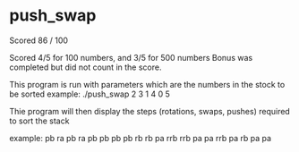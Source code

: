 # push_swap
Scored 86 / 100

Scored 4/5 for 100 numbers, and 3/5 for 500 numbers
Bonus was completed but did not count in the score.

This program is run with parameters which are the numbers in the stock to be sorted 
example: ./push_swap 2 3 1 4  0 5

Thie program will then display the steps (rotations, swaps, pushes) required to sort the stack

example:
pb
ra
pb
ra
pb
pb
pb
pb
rb
rb
pa
rrb
rrb
pa
pa
rrb
pa
rb
pa
pa
